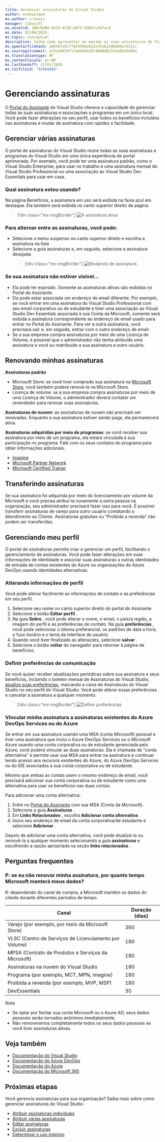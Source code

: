 ```yaml
---
title: Gerenciar assinaturas do Visual Studio
author: evanwindom
ms.author: v-evwin
manager: cabuschl
ms.assetid: 196c6d04-9a33-47d5-b0f1-038e7c3a7ac9
ms.date: 03/09/2020
ms.topic: conceptual
description: Saiba como aproveitar ao máximo as suas assinaturas do Visual Studio
ms.openlocfilehash: a865bfa5cf7d55504e022efb1b134bddde7d231c
ms.sourcegitcommit: a731a9454f1fa6bd9a18746d8d62fe2e85e5ddb1
ms.translationtype: MT
ms.contentlocale: pt-BR
ms.lasthandoff: 11/01/2020
ms.locfileid: "92904688"
---
```

# <a name="managing-subscriptions"></a>Gerenciando assinaturas

O [Portal do Assinante](https://my.visualstudio.com) do Visual Studio oferece a capacidade de gerenciar todas as suas assinaturas e associações a programas em um único local. Você pode fazer alterações no seu perfil, usar todos os benefícios incluídos nas assinaturas e mudar de assinatura com rapidez e facilidade.

## <a name="managing-multiple-subscriptions"></a>Gerenciar várias assinaturas

O portal de assinaturas do Visual Studio reúne todas as suas assinaturas e programas do Visual Studio em uma única experiência de portal aprimorada. Por exemplo, você pode ter uma assinatura padrão, como o Visual Studio Enterprise, para usar no trabalho e uma assinatura mensal do Visual Studio Professional ou uma associação ao Visual Studio Dev Essentials para usar em casa.

### <a name="which-subscription-am-i-using"></a>Qual assinatura estou usando?

Na página Benefícios, a assinatura em uso será exibida na faixa azul em destaque. Ela também será exibida no canto superior direito da página.
> [!div class="mx-imgBorder"]
> ![A assinatura ativa](_img/manage-vs-subscriptions/current-subscription-cropped.png "Sua assinatura atual é exibida na parte superior da página e na lista suspensa assinaturas.")

### <a name="to-switch-between-subscriptions-you-can"></a>Para alternar entre as assinaturas, você pode:

- Selecione o menu suspenso no canto superior direito e escolha a assinatura na lista
- Selecione a guia assinaturas e, em seguida, selecione a assinatura desejada
  > [!div class="mx-imgBorder"]
  > ![Mudando de assinatura](_img/manage-vs-subscriptions/change-subscription-resized.png "Selecione a guia assinaturas para ver informações detalhadas sobre todas as suas assinaturas e para alternar entre elas.")

### <a name="if-your-subscription-is-not-visible"></a>Se sua assinatura não estiver visível...

- Ela pode ter expirado. Somente as assinaturas ativas são exibidas no Portal do Assinante.
- Ela pode estar associada um endereço de email diferente. Por exemplo, se você entrar em uma assinatura do Visual Studio Professional com seu email corporativo ou de estudante e tiver uma associação ao Visual Studio Dev Essentials associada à sua Conta da Microsoft, somente será exibida a assinatura correspondente ao endereço de email usado para entrar no Portal do Assinante. Para ver a outra assinatura, você precisará sair e, em seguida, entrar com o outro endereço de email.
- Se a sua empresa compra assinaturas por meio de uma Licença de Volume, é possível que o administrador não tenha atribuído uma assinatura a você ou reatribuído a sua assinatura a outro usuário.

## <a name="renewing-my-subscriptions"></a>Renovando minhas assinaturas

**Assinaturas padrão**
- Microsoft Store: se você tiver comprado sua assinatura na [Microsoft Store](https://www.microsoft.com/store), você também poderá renová-la na Microsoft Store.
- Licença de volume: se a sua empresa compra assinaturas por meio de uma Licença de Volume, o administrador deverá contatar um revendedor para renovar suas assinaturas.

**Assinaturas de nuvem:** as assinaturas de nuvem não precisam ser renovadas. Enquanto a sua assinatura estiver sendo paga, ela permanecerá ativa.

**Assinaturas adquiridas por meio de programas:** se você receber sua assinatura por meio de um programa, ela estará vinculada à sua participação no programa. Fale com os seus contatos do programa para obter informações adicionais.

- [Imagine](https://imagine.microsoft.com/about)
- [Microsoft Partner Network](https://partner.microsoft.com)
- [Microsoft Certified Trainer](https://www.microsoft.com/learning/mct-certification.aspx)

## <a name="transferring-subscriptions"></a>Transferindo assinaturas

Se sua assinatura foi adquirida por meio do licenciamento por volume da Microsoft e você precisa atribuí-la novamente a outra pessoa na organização, seu administrador precisará fazer isso para você.
É possível transferir assinaturas de varejo para outro usuário contatando o Atendimento ao Cliente. Assinaturas gratuitas ou “Proibida a revenda” não podem ser transferidas.

## <a name="managing-my-profile"></a>Gerenciando meu perfil

O portal de assinaturas permite criar e gerenciar um perfil, facilitando o gerenciamento de assinaturas. Você pode fazer alterações em suas informações de identidade e associar suas assinaturas a outras identidades de entrada de contas existentes do Azure ou organizações do Azure DevOps usando identidades alternativas.

### <a name="changing-profile-information"></a>Alterando informações de perfil

Você pode alterar facilmente as informações de contato e as preferências em seu perfil.

1. Selecione seu nome no canto superior direito do portal do Assinante.
2. Selecione o botão **Editar perfil** .
3. Na guia **Sobre** , você pode alterar o nome, o email, o país/a região, a imagem do perfil e as preferências de contato. Na guia **preferências** , você pode selecionar o idioma preferencial, os padrões de data e hora, o fuso horário e o tema da interface do usuário.
4. Quando você tiver finalizado as alterações, selecione **salvar** .
5. Selecione o botão **voltar** do navegador para retornar à página de benefícios.

### <a name="setting-communications-preferences"></a>Definir preferências de comunicação
Se você quiser receber atualizações periódicas sobre sua assinatura e seus benefícios, incluindo o boletim mensal de Assinaturas do Visual Studio, [atualize suas preferências](https://app.vsaex.visualstudio.com/me?workflowID=devprogram&tab=edit), marcando a caixa de Assinaturas do Visual Studio no seu perfil do Visual Studio. Você pode alterar essas preferências e cancelar a assinatura a qualquer momento. 

   > [!div class="mx-imgBorder"]
   > ![Definir preferências](_img/manage-vs-subscriptions/change-prefs.png "Marque a caixa de seleção emails do programa de assinaturas do Visual Studio para receber atualizações.")
   
### <a name="linking-my-subscription-to-existing-azure-devops-services-or-azure-subscriptions"></a>Vincular minha assinatura a assinaturas existentes do Azure DevOps Services ou do Azure
Se entrar em sua assinatura usando uma MSA (conta Microsoft) pessoal e tiver uma assinatura que inclui o Azure DevOps Services ou o Microsoft Azure usando uma conta corporativa ou de estudante gerenciada pelo Azure, você poderá vincular as duas assinaturas. Ela é chamada de "conta alternativa" e permite usar sua MSA para entrar na assinatura e continuar tendo acesso aos recursos existentes do Azure, do Azure DevOps Services ou do IDE associados à sua conta corporativa ou de estudante.

Mesmo que ambas as contas usem o mesmo endereço de email, você precisará adicionar sua conta corporativa ou de estudante como uma alternativa para usar os benefícios nas duas contas.

Para adicionar uma conta alternativa:

1. Entre no [Portal do Assinante](https://my.visualstudio.com?wt.mc_id=o~msft~docs) com sua MSA (Conta da Microsoft).
2. Selecione a guia **Assinaturas** .
3. Em **Links Relacionados** , escolha **Adicionar conta alternativa** .
4. Insira seu endereço de email da conta corporativa/de estudante e selecione **Adicionar** .

Depois de adicionar uma conta alternativa, você pode atualizá-la ou removê-la a qualquer momento selecionando a guia **assinaturas** e escolhendo a opção apropriada na seção **links relacionados** .

## <a name="frequently-asked-questions"></a>Perguntas frequentes

### <a name="q-if-i-do-not-renew-my-subscription-how-long-will-microsoft-keep-my-data"></a>P: se eu não renovar minha assinatura, por quanto tempo Microsoft manterá meus dados?
R: dependendo do canal de compra, a Microsoft mantém os dados do cliente durante diferentes períodos de tempo.

| Canal                                                | Duração (dias) |
|--------------------------------------------------------|-----------------|
|    Varejo (por exemplo, por meio da Microsoft Store)               |    360          |
|    VLSC (Centro de Serviços de Licenciamento por Volume)              |    180          |
|    MPSA (Contrato de Produtos e Serviços da Microsoft)    |    180          |
|    Assinaturas na nuvem do Visual Studio                   |    180          |
|    Programa (por exemplo, MCT, MPN, imagine)          |    180          |
|    Proibida a revenda (por exemplo, MVP, MSP)                      |    180          |
|    DevEssentials                                       |    30           |

> [!NOTE]
> - Se optar por fechar sua conta Microsoft ou o Azure AD, seus dados pessoais serão tornados anônimos imediatamente.
> - Não removeremos completamente todos os seus dados pessoais se você tiver assinaturas ativas.

## <a name="see-also"></a>Veja também
- [Documentação do Visual Studio](/visualstudio/)
- [Documentação do Azure DevOps](/azure/devops/)
- [Documentação do Azure](/azure/)
- [Documentação do Microsoft 365](/microsoft-365/)

## <a name="next-steps"></a>Próximas etapas
Você gerencia assinaturas para sua organização?  Saiba mais sobre como gerenciar assinaturas do Visual Studio:
- [Atribuir assinaturas individuais](assign-license.md)
- [Atribuir várias assinaturas](assign-license-bulk.md)
- [Editar assinaturas](edit-license.md)
- [Excluir assinaturas](delete-license.md)
- [Determinar o uso máximo](maximum-usage.md)